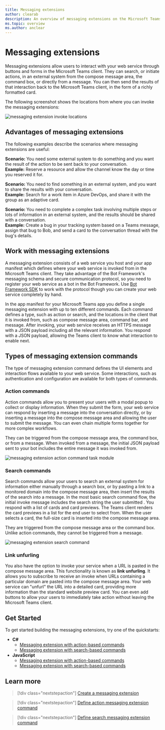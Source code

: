 ```yaml
---
title: Messaging extensions
author: clearab
description: An overview of messaging extensions on the Microsoft Teams platform
ms.topic: overview
ms.author: anclear
---
```

# Messaging extensions

Messaging extensions allow users to interact with your web service through buttons and forms in the Microsoft Teams client. They can search, or initiate actions, in an external system from the compose message area, the command box, or directly from a message. You can then send the results of that interaction back to the Microsoft Teams client, in the form of a richly formatted card.

The following screenshot shows the locations from where you can invoke the messaging extensions:

![messaging extension invoke locations](~/assets/images/messaging-extension-invoke-locations.png)

## Advantages of messaging extensions

The following examples describe the scenarios where messaging extensions are useful:

**Scenario:** You need some external system to do something and you want the result of the action to be sent back to your conversation.\
**Example:** Reserve a resource and allow the channel know the day or time you reserved it for.

**Scenario:** You need to find something in an external system, and you want to share the results with your conversation.\
**Example:**  Search for a work item in Azure DevOps, and share it with the group as an adaptive card.

**Scenario:** You need to complete a complex task involving multiple steps or lots of information in an external system, and the results should be shared with a conversation.\
**Example:** Create a bug in your tracking system based on a Teams message, assign that bug to Bob, and send a card to the conversation thread with the bug's details.

## Work with messaging extensions 

A messaging extension consists of a web service you host and your app manifest which defines where your web service is invoked from in the Microsoft Teams client. They take advantage of the Bot Framework's messaging schema and secure communication protocol, so you need to register your web service as a bot in the Bot Framework. Use [Bot Framework SDK](https://github.com/microsoft/botframework) to work with the protocol though you can create your web service completely by hand.

In the app manifest for your Microsoft Teams app you define a single messaging extension with up to ten different commands. Each command defines a type, such as action or search, and the locations in the client that it is invoked from, such as  compose message area, command bar, and message. After  invoking, your web service receives an HTTPS message with a JSON payload including all the relevant information. You respond with a JSON payload, allowing the Teams client to know what interaction to enable next.

## Types of messaging extension commands

The type of messaging extension command defines the UI elements and interaction flows available to your web service. Some interactions, such as authentication and configuration are available for both types of commands.

### Action commands

Action commands allow you to present your users with a modal popup to collect or display information. When they submit the form, your web service can respond by inserting a message into the conversation directly, or by inserting a message into the compose message area and allowing the user to submit the message. You can even chain multiple forms together for more complex workflows.

They can be triggered from the compose message area, the command box, or from a message. When invoked from a message, the initial JSON payload sent to your bot includes the entire message it was invoked from.

![messaging extension action command task module](~/assets/images/task-module.png)

### Search commands

Search commands allow your users to search an external system for information either manually through a search box, or by pasting a link to a monitored domain into the compose message area, then insert the results of the search into a message. In the most basic search command flow, the initial invoke message includes the search string the user submitted . You respond with a list of cards and card previews. The Teams client renders the card previews in a list for the end user to select from. When the user selects a card, the full-size card is  inserted into the compose message area.

They are triggered from the compose message area or the command box. Unlike action commands, they cannot be triggered from a message.

![messaging extension search command](~/assets/images/search-extension.png)

### Link unfurling

You also have the option to invoke your service when a URL is pasted in the compose message area. This functionality is known as **link unfurling**. It allows you to subscribe to receive an invoke when URLs containing a particular domain are pasted into the compose message area. Your web service can "unfurl" the URL into a detailed card, providing more information than the standard website preview card. You can even add buttons to allow your users to immediately take action without leaving the Microsoft Teams client.

## Get Started

To get started building the messaging extensions, try one of the quickstarts:

* **C#**
  * [Messaging extension with action-based commands](https://github.com/microsoft/BotBuilder-Samples/tree/master/samples/csharp_dotnetcore/51.teams-messaging-extensions-action)
  * [Messaging extension with search-based commands](https://github.com/microsoft/BotBuilder-Samples/tree/master/samples/csharp_dotnetcore/50.teams-messaging-extensions-search)
* **JavaScript**
  * [Messaging extension with action-based commands](https://github.com/microsoft/BotBuilder-Samples/tree/master/samples/javascript_nodejs/51.teams-messaging-extensions-action)
  * [Messaging extension with search-based commands](https://github.com/microsoft/BotBuilder-Samples/tree/master/samples/javascript_nodejs/50.teams-messaging-extensions-search)

## Learn more

> [!div class="nextstepaction"]
> [Create a messaging extension](~/messaging-extensions/how-to/create-messaging-extension.md)

> [!div class="nextstepaction"]
> [Define action messaging extension command](~/messaging-extensions/how-to/action-commands/define-action-command.md)

> [!div class="nextstepaction"]
> [Define search messaging extension command](~/messaging-extensions/how-to/search-commands/define-search-command.md)
